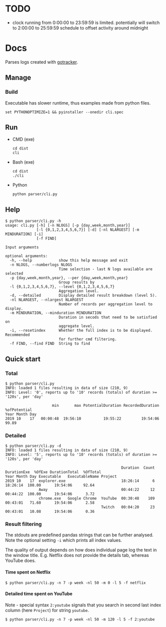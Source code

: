 # TODO

- clock running from 0:00:00 to 23:59:59 is limited. potentially will switch to 2:00:00 to 25:59:59 schedule to offset activity around midnight

# Docs

Parses logs created with [gotracker](https://github.com/mchlvl/gotracker).

## Manage

### Build

Executable has slower runtime, thus examples made from python files.

```
set PYTHONOPTIMIZE=1 && pyinstaller --onedir cli.spec
```

## Run

- CMD (exe)

  ```
  cd dist
  cli
  ```

- Bash (exe)

  ```
  cd dist
  ./cli
  ```

- Python

  ```
  python parser/cli.py
  ```

## Help

```
$ python parser/cli.py -h
usage: cli.py [-h] [-n NLOGS] [-p {day,week,month,year}]
              [-l {0,1,2,3,4,5,6,7}] [-d] [-nl NLARGEST] [-m MINDURATION] [-i]
              [-f FIND]

Input arguments

optional arguments:
  -h, --help            show this help message and exit
  -n NLOGS, --numberlogs NLOGS
                        Time selection - last N logs available are selected
  -p {day,week,month,year}, --per {day,week,month,year}
                        Group results by
  -l {0,1,2,3,4,5,6,7}, --level {0,1,2,3,4,5,6,7}
                        Aggregation level.
  -d, --detailed        Display detailed result breakdown (level 5).
  -nl NLARGEST, --nlargest NLARGEST
                        Number of records per aggregation level to display.
  -m MINDURATION, --minduration MINDURATION
                        Duration in secods that need to be satisfied on
                        aggregate level.
  -i, --resetindex      Whether the full index is to be displayed. Recommended
                        for further cmd filtering.
  -f FIND, --find FIND  String to find
```

## Quick start

### Total

```
$ python parser/cli.py
INFO: loaded 1 files resulting in data of size (210, 9)
INFO: Level: '0', reports up to '10' records (totals) of duration >= '120s', per 'day'

                     min       max PotentialDuration RecordedDuration  %ofPotential
Year Month Day
2019 10    17   00:00:48  19:56:10          19:55:22         19:54:06         99.89
```

### Detailed

```
$ python parser/cli.py -d
INFO: loaded 1 files resulting in data of size (210, 9)
INFO: Level: '5', reports up to '10' records (totals) of duration >= '120s', per 'day'

                                                    Duration  Count DurationExe  %OfExe DurationTotal  %OfTotal
Year Month Day Executable   ExecutableName Project
2019 10    17  explorer.exe                         18:26:14      6    18:26:14  100.00      19:54:06     92.64
               Away                                 00:44:22     12    00:44:22  100.00      19:54:06      3.72
               chrome.exe   Google Chrome  YouTube  00:30:48    109    00:43:01   71.60      19:54:06      2.58
                                           Twitch   00:04:20     23    00:43:01   10.08      19:54:06      0.36
```

### Result filtering

The stdouts are predefined pandas strings that can be further analysed. Note the optional setting `-i` which prints all index values.

The quality of output depends on how does individual page log the text in the window title. E.g. Netflix does not provide the details tab, whereas YouTube does.

#### Time spent on Netflix

```
$ python parser/cli.py -n 7 -p week -nl 50 -m 0 -l 5 -f netflix
```

#### Detailed time spent on YouTube

Note - special syntax `2:youtube` signals that you search in second last index column (here `Project`) for string `youtube`.

```
$ python parser/cli.py -n 7 -p week -nl 50 -m 120 -l 5 -f 2:youtube
```
